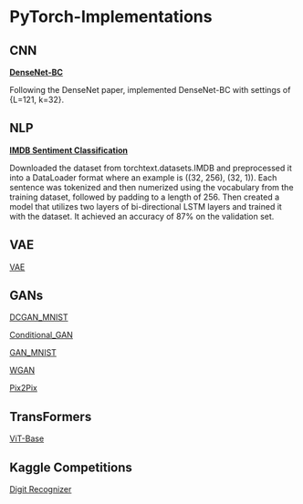 # PyTorch-Implementations

## CNN

**[DenseNet-BC](https://github.com/seungjun-green/PyTorch-Implementations/blob/main/CNN/DenseNet_BC_Implementation.ipynb)**

Following the DenseNet paper, implemented DenseNet-BC with settings of {L=121, k=32}.

## NLP

**[IMDB Sentiment Classification](https://github.com/seungjun-green/PyTorch-Implementations/blob/main/NLP/IMDB%20Sentiment%20Classification.ipynb)**

Downloaded the dataset from torchtext.datasets.IMDB and preprocessed it into a DataLoader format where an example is ((32, 256), (32, 1)). Each sentence was tokenized and then numerized using the vocabulary from the training dataset, followed by padding to a length of 256. Then created a model that utilizes two layers of bi-directional LSTM layers and trained it with the dataset. It achieved an accuracy of 87% on the validation set.


## VAE
[VAE](https://github.com/seungjun-green/PyTorch-Implementations/blob/main/VAE/VAE.ipynb)

## GANs

[DCGAN_MNIST](https://github.com/seungjun-green/PyTorch-Implementations/blob/main/GAN/DCGAN_MNIST.ipynb)

[Conditional_GAN](https://github.com/seungjun-green/PyTorch-Implementations/blob/main/GAN/Conditional_GAN.ipynb)

[GAN_MNIST](https://github.com/seungjun-green/PyTorch-Implementations/blob/main/GAN/GAN_MNIST.ipynb)

[WGAN](https://github.com/seungjun-green/PyTorch-Implementations/blob/main/GAN/WGAN.ipynb)

[Pix2Pix](https://github.com/seungjun-green/PyTorch-Implementations/blob/main/GAN/Pix2Pix.ipynb)


## TransFormers
[ViT-Base](https://github.com/seungjun-green/PyTorch-Implementations/blob/main/TransFormers/VIT_Base_Implementation.ipynb)

## Kaggle Competitions

[Digit Recognizer](https://github.com/seungjun-green/PyTorch-Implementations/blob/main/Kaggle%20Competitions/Digit%20Recognizer.ipynb)
